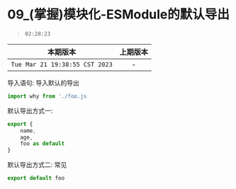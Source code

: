 # 09_(掌握)模块化-ESModule的默认导出

> `02:28:23`

|本期版本|上期版本
|:---:|:---:
`Tue Mar 21 19:38:55 CST 2023` | -

导入语句: 导入默认的导出

```javascript
import why from './foo.js
```

默认导出方式一:

```javascript
export {
	name,
	age,
	foo as default
}
```
默认导出方式二: 常见

```javascript
export default foo
```